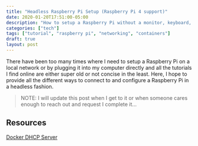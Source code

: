```yaml
---
title: "Headless Raspberry Pi Setup (Raspberry Pi 4 support)"
date: 2020-01-20T17:51:00-05:00
description: "How to setup a Raspberry Pi without a monitor, keyboard, mouse, ..."
categories: ["tech"]
tags: ["tutorial", "raspberry pi", "networking", "containers"]
draft: true
layout: post
---
```


There have been too many times where I need to setup a Raspberry Pi on a local
network or by plugging it into my computer directly and all the tutorials I find
online are either super old or not concise in the least. Here, I hope to provide
all the different ways to connect to and configure a Raspberry Pi in a headless
fashion.

> NOTE: I will update this post when I get to it or
> when someone cares enough to reach out and request
> I complete it...

## Resources

[Docker DHCP Server](https://github.com/networkboot/docker-dhcpd)
